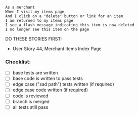 ```
As a merchant
When I visit my items page
And I click on a "delete" button or link for an item
I am returned to my items page
I see a flash message indicating this item is now deleted
I no longer see this item on the page
```

DO THESE STORIES FIRST:
- User Story 44, Merchant Items Index Page

### Checklist:

- [ ] base tests are written
- [ ] base code is written to pass tests
- [ ] edge case ("sad path") tests written (if required)
- [ ] edge case code written (if required)
- [ ] code is reviewed
- [ ] branch is merged
- [ ] all tests still pass
